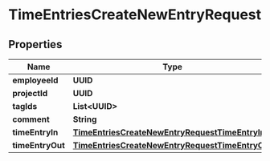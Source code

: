 

# TimeEntriesCreateNewEntryRequest


## Properties

| Name | Type | Description | Notes |
|------------ | ------------- | ------------- | -------------|
|**employeeId** | **UUID** |  |  |
|**projectId** | **UUID** |  |  [optional] |
|**tagIds** | **List&lt;UUID&gt;** |  |  [optional] |
|**comment** | **String** |  |  [optional] |
|**timeEntryIn** | [**TimeEntriesCreateNewEntryRequestTimeEntryIn**](TimeEntriesCreateNewEntryRequestTimeEntryIn.md) |  |  |
|**timeEntryOut** | [**TimeEntriesCreateNewEntryRequestTimeEntryOut**](TimeEntriesCreateNewEntryRequestTimeEntryOut.md) |  |  [optional] |



